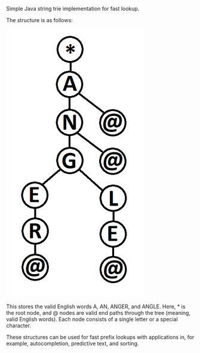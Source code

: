 Simple Java string trie implementation for fast lookup.

The structure is as follows:

![Image](/demo/trie.png)

This stores the valid English words A, AN, ANGER, and ANGLE.
Here, * is the root node, and @ nodes are valid end paths through the tree (meaning, valid English words).
Each node consists of a single letter or a special character.


These structures can be used for fast prefix lookups with applications in, for example, autocompletion, predictive text, and sorting.